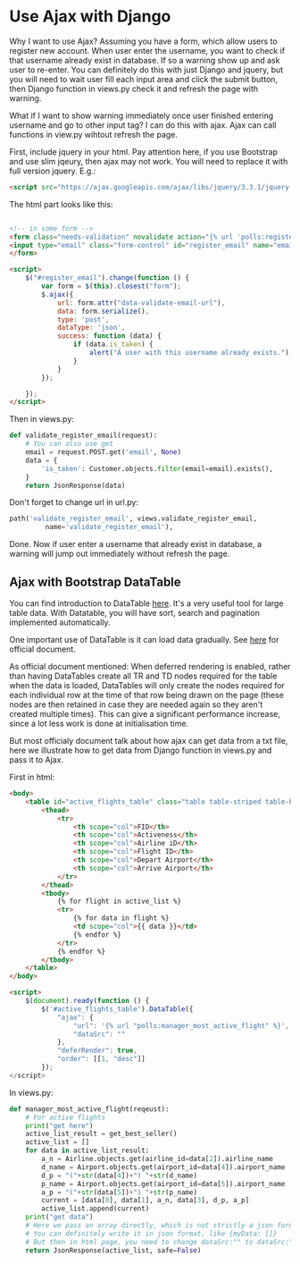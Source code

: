 # Use Ajax with Django

Why I want to use Ajax? Assuming you have a form, which allow users to register new account. When user enter the username, you want to check if that username already exist in database. If so a warning show up and ask user to re-enter. You can definitely do this with just Django and jquery, but you will need to wait user fill each input area and click the submit button, then Django function in views.py check it and refresh the page with warning.

What if I want to show warning immediately once user finished entering username and go to other input tag? I can do this with ajax. Ajax can call functions in view.py wihtout refresh the page.

First, include jquery in your html. Pay attention here, if you use Bootstrap and use slim jqeury, then ajax may not work. You will need to replace it with full version jquery. E.g.:

```html
<script src="https://ajax.googleapis.com/ajax/libs/jquery/3.3.1/jquery.min.js"></script>
```

The html part looks like this:

```html

<!-- in some form -->
<form class="needs-validation" novalidate action="{% url 'polls:register' %}" method="post" id="register" data-validate-email-url="{% url 'polls:validate_register_email' %}">{% csrf_token %}
<input type="email" class="form-control" id="register_email" name="email" aria-describedby="emailHelp" placeholder="Enter email">
</form>

<script>
    $("#register_email").change(function () {
        var form = $(this).closest("form");
        $.ajax({
            url: form.attr("data-validate-email-url"),
            data: form.serialize(),
            type: 'post',
            dataType: 'json',
            success: function (data) {
                if (data.is_taken) {
                    alert("A user with this username already exists.");
                }
            }
        });

    });
</script>
```

Then in views.py:

```python
def validate_register_email(request):
    # You can also use get
    email = request.POST.get('email', None)
    data = {
        'is_taken': Customer.objects.filter(email=email).exists(),
    }
    return JsonResponse(data)
```

Don't forget to change url in url.py:

```python
path('validate_register_email', views.validate_register_email,
         name='validate_register_email'),
```

Done. Now if user enter a username that already exist in database, a warning will jump out immediately without refresh the page.

## Ajax with Bootstrap DataTable

You can find introduction to DataTable [here](https://datatables.net/). It's a very useful tool for large table data. With Datatable, you will have sort, search and pagination implemented automatically. 

One important use of DataTable is it can load data gradually. See [here](https://datatables.net/examples/ajax/defer_render.html) for official document. 

As official document mentioned: When deferred rendering is enabled, rather than having DataTables create all TR and TD nodes required for the table when the data is loaded, DataTables will only create the nodes required for each individual row at the time of that row being drawn on the page (these nodes are then retained in case they are needed again so they aren't created multiple times). This can give a significant performance increase, since a lot less work is done at initialisation time.

But most officialy document talk about how ajax can get data from a txt file, here we illustrate how to get data from Django function in views.py and pass it to Ajax.

First in html:

```html
<body>
    <table id="active_flights_table" class="table table-striped table-bordered" style="width:100%">
        <thead>
            <tr>
                <th scope="col">FID</th>
                <th scope="col">Activeness</th>
                <th scope="col">Airline iD</th>
                <th scope="col">Flight ID</th>
                <th scope="col">Depart Airport</th>
                <th scope="col">Arrive Airport</th>
            </tr>
        </thead>
        <tbody>
            {% for flight in active_list %}
            <tr>
                {% for data in flight %}
                <td scope="col">{{ data }}</td>
                {% endfor %}
            </tr>
            {% endfor %}
        </tbody>
    </table>
</body>

<script>
    $(document).ready(function () {
        $('#active_flights_table').DataTable({
            "ajax": {
                "url": '{% url "polls:manager_most_active_flight" %}',
                "dataSrc": ""
            },
            "deferRender": true,
            "order": [[1, "desc"]]
        });
</script>
```

In views.py:

```python
def manager_most_active_flight(reqeust):
    # For active flights
    print("get here")
    active_list_result = get_best_seller()
    active_list = []
    for data in active_list_result:
        a_n = Airline.objects.get(airline_id=data[2]).airline_name
        d_name = Airport.objects.get(airport_id=data[4]).airport_name
        d_p = "("+str(data[4])+") "+str(d_name)
        p_name = Airport.objects.get(airport_id=data[5]).airport_name
        a_p = "("+str(data[5])+") "+str(p_name)
        current = [data[0], data[1], a_n, data[3], d_p, a_p]
        active_list.append(current)
    print("get data")
    # Here we pass an array directly, which is not strictly a json format, so Django require us to set "safe" to False.
    # You can definitely write it in json format, like {myData: []}
    # But then in html page, you need to change dataSrc:"" to dataSrc:"myData"
    return JsonResponse(active_list, safe=False)

```